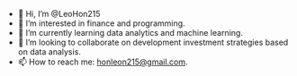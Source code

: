 - 👋 Hi, I’m @LeoHon215
- 👀 I’m interested in finance and programming.
- 🌱 I’m currently learning data analytics and machine learning.
- 💞️ I’m looking to collaborate on development investment strategies based on data analysis.
- 📫 How to reach me: honleon215@gmail.com.

<!---
LeoHon215/LeoHon215 is a ✨ special ✨ repository because its `README.md` (this file) appears on your GitHub profile.
You can click the Preview link to take a look at your changes.
--->
